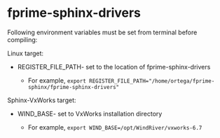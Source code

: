 # fprime-sphinx-drivers
Following environment variables must be set from terminal before compiling:

Linux target:

- REGISTER_FILE_PATH- set to the location of fprime-sphinx-drivers

    - For example, `export REGISTER_FILE_PATH="/home/ortega/fprime-sphinx/fprime-sphinx-drivers"`


Sphinx-VxWorks target:

- WIND_BASE- set to VxWorks installation directory 

    - For example, `export WIND_BASE=/opt/WindRiver/vxworks-6.7`
